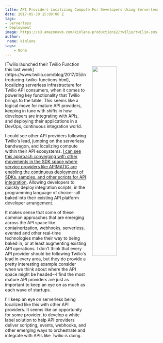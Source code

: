 ```yaml
---
title: API Providers Localizing Compute For Developers Using Serverless
date: 2017-05-30 15:00:00 Z
tags:
- Serverless
- Deployment
image: https://s3.amazonaws.com/kinlane-productions2/twilio/twilio-sms-message.png
author:
 name: kinlane
tags:
    - None
---
```

<p><img src="https://s3.amazonaws.com/kinlane-productions2/twilio/twilio-sms-message.png" align="right" width="40%" style="padding: 15px;" /></p>[Twilio launched their Twilio Function this last week](https://www.twilio.com/blog/2017/05/introducing-twilio-functions.html), localizing serverless infrastructure for Twilio API consumers, when it comes to powering key functionality that Twilio brings to the table. This seems like a logical move for mature API providers, keeping in tune with shifts in how developers are integrating with APIs, and deploying their applications in a DevOps, continuous integration world.

I could see other API providers following Twilio's lead, jumping on the serverless bandwagon, and localizing compute within their API ecosystems. [I can see this approach converging with other movements in the SDK space where service providers like APIMATIC are enabling the continuous deployment of SDKs, samples, and other scripts for API integration](http://apievangelist.com/2016/10/05/evolving-the-api-sdk-with-apimatic-dx-kits/). Allowing developers to quickly deploy integration scripts, in the programming language of choice--all baked into their existing API platform developer arrangement.

It makes sense that some of these common approaches that are emerging across the API space like containerization, webhooks, serverless, evented and other real-time technologies make their way to being baked in, or at least augmenting existing API operations. I don't think that every API provider should be following Twilio's lead in every area, but they do provide a pretty interesting example consider when we think about where the API space might be headed--I find the most mature API providers are just as important to keep an eye on as much as each wave of startups.

I'll keep an eye on serverless being localized like this with other API providers. It seems like an opportunity for some provider, to develop a white label solution to help API providers deliver scripting, events, webhooks, and other emerging ways to orchestrate and integrate with APIs like Twilio is doing.